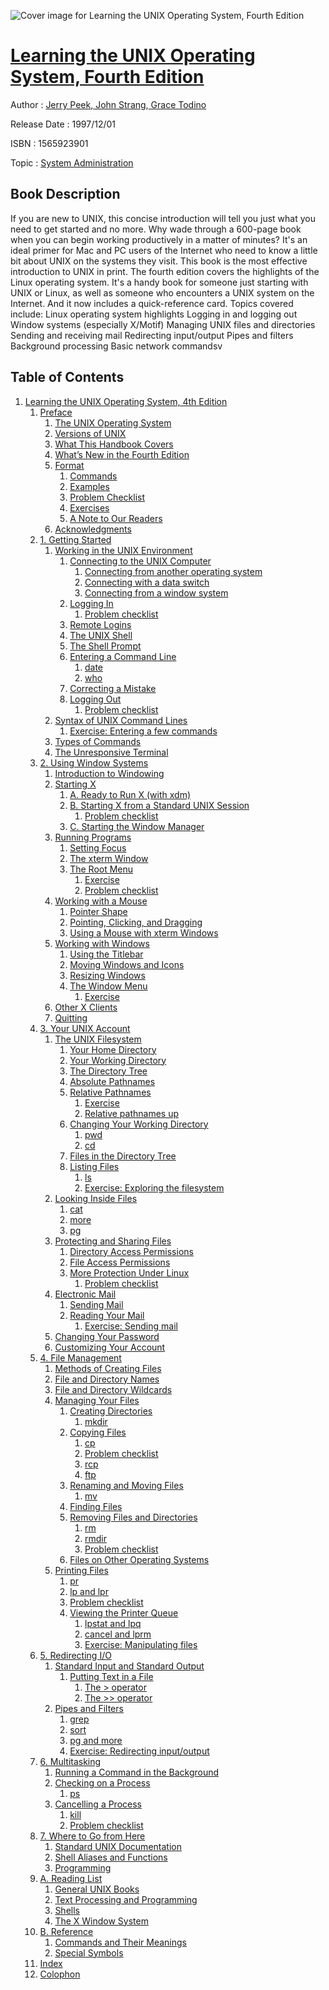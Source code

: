 ![Cover image for Learning the UNIX Operating System, Fourth Edition](https://imgdetail.ebookreading.net/cover/cover/system_admin/EB1565923901.jpg)

[Learning the UNIX Operating System, Fourth Edition](https://ebookreading.net/view/book/Learning+the+UNIX+Operating+System%2C+Fourth+Edition-EB1565923901_1.html "Learning the UNIX Operating System, Fourth Edition")
====================================================================================================================

Author : [Jerry Peek](https://ebookreading.net/search/author/Jerry+Peek),[ John Strang](https://ebookreading.net/search/author/+John+Strang),[ Grace Todino](https://ebookreading.net/search/author/+Grace+Todino)

Release Date : 1997/12/01

ISBN : 1565923901

Topic : [System Administration](https://ebookreading.net/search/category/system-administration)

Book Description
-----------------

 If you are new to UNIX, this concise introduction will tell you just what you need to get started and no more. Why wade through a 600-page book when you can begin working productively in a matter of minutes? It's an ideal primer for Mac and PC users of the Internet who need to know a little bit about UNIX on the systems they visit. This book is the most effective introduction to UNIX in print. The fourth edition covers the highlights of the Linux operating system. It's a handy book for someone just starting with UNIX or Linux, as well as someone who encounters a UNIX system on the Internet. And it now includes a quick-reference card. Topics covered include: 
Linux operating system highlights
Logging in and logging out
Window systems (especially X/Motif)
Managing UNIX files and directories
Sending and receiving mail
Redirecting input/output
Pipes and filters
Background processing
Basic network commandsv
              
Table of Contents
-----------------

1. [Learning the UNIX Operating System, 4th Edition](https://ebookreading.net/view/book/Learning+the+UNIX+Operating+System%2C+Fourth+Edition-EB1565923901_2.html)
    1. [Preface](https://ebookreading.net/view/book/Learning+the+UNIX+Operating+System%2C+Fourth+Edition-EB1565923901_3.html)
        1. [The UNIX Operating System](https://ebookreading.net/view/book/Learning+the+UNIX+Operating+System%2C+Fourth+Edition-EB1565923901_3.html#lux-ch-0-sect-1)
        1. [Versions of UNIX](https://ebookreading.net/view/book/Learning+the+UNIX+Operating+System%2C+Fourth+Edition-EB1565923901_4.html)
        1. [What This Handbook Covers](https://ebookreading.net/view/book/Learning+the+UNIX+Operating+System%2C+Fourth+Edition-EB1565923901_5.html)
        1. [What’s New in the Fourth Edition](https://ebookreading.net/view/book/Learning+the+UNIX+Operating+System%2C+Fourth+Edition-EB1565923901_6.html)
        1. [Format](https://ebookreading.net/view/book/Learning+the+UNIX+Operating+System%2C+Fourth+Edition-EB1565923901_7.html)
            1. [Commands](https://ebookreading.net/view/book/Learning+the+UNIX+Operating+System%2C+Fourth+Edition-EB1565923901_7.html#lux-ch-0-sect-5.1)
            1. [Examples](https://ebookreading.net/view/book/Learning+the+UNIX+Operating+System%2C+Fourth+Edition-EB1565923901_7.html#lux-ch-0-sect-5.2)
            1. [Problem Checklist](https://ebookreading.net/view/book/Learning+the+UNIX+Operating+System%2C+Fourth+Edition-EB1565923901_7.html#lux-ch-0-sect-5.3)
            1. [Exercises](https://ebookreading.net/view/book/Learning+the+UNIX+Operating+System%2C+Fourth+Edition-EB1565923901_7.html#lux-ch-0-sect-5.4)
            1. [A Note to Our Readers](https://ebookreading.net/view/book/Learning+the+UNIX+Operating+System%2C+Fourth+Edition-EB1565923901_7.html#lux-ch-0-sect-5.5)
        1. [Acknowledgments](https://ebookreading.net/view/book/Learning+the+UNIX+Operating+System%2C+Fourth+Edition-EB1565923901_8.html)
    1. [1. Getting Started](https://ebookreading.net/view/book/Learning+the+UNIX+Operating+System%2C+Fourth+Edition-EB1565923901_9.html)
        1. [Working in the UNIX Environment](https://ebookreading.net/view/book/Learning+the+UNIX+Operating+System%2C+Fourth+Edition-EB1565923901_9.html#lux-ch-1-sect-1)
            1. [Connecting to the UNIX Computer](https://ebookreading.net/view/book/Learning+the+UNIX+Operating+System%2C+Fourth+Edition-EB1565923901_9.html#lux-ch-1-sect-1.1)
                1. [Connecting from another operating system](https://ebookreading.net/view/book/Learning+the+UNIX+Operating+System%2C+Fourth+Edition-EB1565923901_9.html#lux-ch-1-sect-1.1.1)
                1. [Connecting with a data switch](https://ebookreading.net/view/book/Learning+the+UNIX+Operating+System%2C+Fourth+Edition-EB1565923901_9.html#lux-ch-1-sect-1.1.2)
                1. [Connecting from a window system](https://ebookreading.net/view/book/Learning+the+UNIX+Operating+System%2C+Fourth+Edition-EB1565923901_9.html#lux-ch-1-sect-1.1.3)
            1. [Logging In](https://ebookreading.net/view/book/Learning+the+UNIX+Operating+System%2C+Fourth+Edition-EB1565923901_9.html#lux-ch-1-sect-1.2)
                1. [Problem checklist](https://ebookreading.net/view/book/Learning+the+UNIX+Operating+System%2C+Fourth+Edition-EB1565923901_9.html#lux-ch-1-sect-1.2.1)
            1. [Remote Logins](https://ebookreading.net/view/book/Learning+the+UNIX+Operating+System%2C+Fourth+Edition-EB1565923901_9.html#lux-ch-1-sect-1.3)
            1. [The UNIX Shell](https://ebookreading.net/view/book/Learning+the+UNIX+Operating+System%2C+Fourth+Edition-EB1565923901_9.html#lux-ch-1-sect-1.4)
            1. [The Shell Prompt](https://ebookreading.net/view/book/Learning+the+UNIX+Operating+System%2C+Fourth+Edition-EB1565923901_9.html#lux-ch-1-sect-1.5)
            1. [Entering a Command Line](https://ebookreading.net/view/book/Learning+the+UNIX+Operating+System%2C+Fourth+Edition-EB1565923901_9.html#lux-ch-1-sect-1.6)
                1. [date](https://ebookreading.net/view/book/Learning+the+UNIX+Operating+System%2C+Fourth+Edition-EB1565923901_9.html#lux-ch-1-sect-1.6.1)
                1. [who](https://ebookreading.net/view/book/Learning+the+UNIX+Operating+System%2C+Fourth+Edition-EB1565923901_9.html#lux-ch-1-sect-1.6.2)
            1. [Correcting a Mistake](https://ebookreading.net/view/book/Learning+the+UNIX+Operating+System%2C+Fourth+Edition-EB1565923901_9.html#lux-ch-1-sect-1.7)
            1. [Logging Out](https://ebookreading.net/view/book/Learning+the+UNIX+Operating+System%2C+Fourth+Edition-EB1565923901_9.html#lux-ch-1-sect-1.8)
                1. [Problem checklist](https://ebookreading.net/view/book/Learning+the+UNIX+Operating+System%2C+Fourth+Edition-EB1565923901_9.html#lux-ch-1-sect-1.8.1)
        1. [Syntax of UNIX Command Lines](https://ebookreading.net/view/book/Learning+the+UNIX+Operating+System%2C+Fourth+Edition-EB1565923901_10.html)
            1. [Exercise: Entering a few commands](https://ebookreading.net/view/book/Learning+the+UNIX+Operating+System%2C+Fourth+Edition-EB1565923901_10.html#lux-ch-1-sect-2.0.1)
        1. [Types of Commands](https://ebookreading.net/view/book/Learning+the+UNIX+Operating+System%2C+Fourth+Edition-EB1565923901_11.html)
        1. [The Unresponsive Terminal](https://ebookreading.net/view/book/Learning+the+UNIX+Operating+System%2C+Fourth+Edition-EB1565923901_12.html)
    1. [2. Using Window Systems](https://ebookreading.net/view/book/Learning+the+UNIX+Operating+System%2C+Fourth+Edition-EB1565923901_13.html)
        1. [Introduction to Windowing](https://ebookreading.net/view/book/Learning+the+UNIX+Operating+System%2C+Fourth+Edition-EB1565923901_13.html#lux-ch-2-sect-1)
        1. [Starting X](https://ebookreading.net/view/book/Learning+the+UNIX+Operating+System%2C+Fourth+Edition-EB1565923901_14.html)
            1. [A. Ready to Run X (with xdm)](https://ebookreading.net/view/book/Learning+the+UNIX+Operating+System%2C+Fourth+Edition-EB1565923901_14.html#lux-ch-2-sect-2.1)
            1. [B. Starting X from a Standard UNIX Session](https://ebookreading.net/view/book/Learning+the+UNIX+Operating+System%2C+Fourth+Edition-EB1565923901_14.html#lux-ch-2-sect-2.2)
                1. [Problem checklist](https://ebookreading.net/view/book/Learning+the+UNIX+Operating+System%2C+Fourth+Edition-EB1565923901_14.html#lux-ch-2-sect-2.2.1)
            1. [C. Starting the Window Manager](https://ebookreading.net/view/book/Learning+the+UNIX+Operating+System%2C+Fourth+Edition-EB1565923901_14.html#lux-ch-2-sect-2.3)
        1. [Running Programs](https://ebookreading.net/view/book/Learning+the+UNIX+Operating+System%2C+Fourth+Edition-EB1565923901_15.html)
            1. [Setting Focus](https://ebookreading.net/view/book/Learning+the+UNIX+Operating+System%2C+Fourth+Edition-EB1565923901_15.html#lux-ch-2-sect-3.1)
            1. [The xterm Window](https://ebookreading.net/view/book/Learning+the+UNIX+Operating+System%2C+Fourth+Edition-EB1565923901_15.html#lux-ch-2-sect-3.2)
            1. [The Root Menu](https://ebookreading.net/view/book/Learning+the+UNIX+Operating+System%2C+Fourth+Edition-EB1565923901_15.html#lux-ch-2-sect-3.3)
                1. [Exercise](https://ebookreading.net/view/book/Learning+the+UNIX+Operating+System%2C+Fourth+Edition-EB1565923901_15.html#lux-ch-2-sect-3.3.1)
                1. [Problem checklist](https://ebookreading.net/view/book/Learning+the+UNIX+Operating+System%2C+Fourth+Edition-EB1565923901_15.html#lux-ch-2-sect-3.3.2)
        1. [Working with a Mouse](https://ebookreading.net/view/book/Learning+the+UNIX+Operating+System%2C+Fourth+Edition-EB1565923901_16.html)
            1. [Pointer Shape](https://ebookreading.net/view/book/Learning+the+UNIX+Operating+System%2C+Fourth+Edition-EB1565923901_16.html#lux-ch-2-sect-4.1)
            1. [Pointing, Clicking, and Dragging](https://ebookreading.net/view/book/Learning+the+UNIX+Operating+System%2C+Fourth+Edition-EB1565923901_16.html#lux-ch-2-sect-4.2)
            1. [Using a Mouse with xterm Windows](https://ebookreading.net/view/book/Learning+the+UNIX+Operating+System%2C+Fourth+Edition-EB1565923901_16.html#lux-ch-2-sect-4.3)
        1. [Working with Windows](https://ebookreading.net/view/book/Learning+the+UNIX+Operating+System%2C+Fourth+Edition-EB1565923901_17.html)
            1. [Using the Titlebar](https://ebookreading.net/view/book/Learning+the+UNIX+Operating+System%2C+Fourth+Edition-EB1565923901_17.html#lux-ch-2-sect-5.1)
            1. [Moving Windows and Icons](https://ebookreading.net/view/book/Learning+the+UNIX+Operating+System%2C+Fourth+Edition-EB1565923901_17.html#lux-ch-2-sect-5.2)
            1. [Resizing Windows](https://ebookreading.net/view/book/Learning+the+UNIX+Operating+System%2C+Fourth+Edition-EB1565923901_17.html#lux-ch-2-sect-5.3)
            1. [The Window Menu](https://ebookreading.net/view/book/Learning+the+UNIX+Operating+System%2C+Fourth+Edition-EB1565923901_17.html#lux-ch-2-sect-5.4)
                1. [Exercise](https://ebookreading.net/view/book/Learning+the+UNIX+Operating+System%2C+Fourth+Edition-EB1565923901_17.html#lux-ch-2-sect-5.4.1)
        1. [Other X Clients](https://ebookreading.net/view/book/Learning+the+UNIX+Operating+System%2C+Fourth+Edition-EB1565923901_18.html)
        1. [Quitting](https://ebookreading.net/view/book/Learning+the+UNIX+Operating+System%2C+Fourth+Edition-EB1565923901_19.html)
    1. [3. Your UNIX Account](https://ebookreading.net/view/book/Learning+the+UNIX+Operating+System%2C+Fourth+Edition-EB1565923901_20.html)
        1. [The UNIX Filesystem](https://ebookreading.net/view/book/Learning+the+UNIX+Operating+System%2C+Fourth+Edition-EB1565923901_20.html#lux-ch-3-sect-1)
            1. [Your Home Directory](https://ebookreading.net/view/book/Learning+the+UNIX+Operating+System%2C+Fourth+Edition-EB1565923901_20.html#lux-ch-3-sect-1.1)
            1. [Your Working Directory](https://ebookreading.net/view/book/Learning+the+UNIX+Operating+System%2C+Fourth+Edition-EB1565923901_20.html#lux-ch-3-sect-1.2)
            1. [The Directory Tree](https://ebookreading.net/view/book/Learning+the+UNIX+Operating+System%2C+Fourth+Edition-EB1565923901_20.html#lux-ch-3-sect-1.3)
            1. [Absolute Pathnames](https://ebookreading.net/view/book/Learning+the+UNIX+Operating+System%2C+Fourth+Edition-EB1565923901_20.html#lux-ch-3-sect-1.4)
            1. [Relative Pathnames](https://ebookreading.net/view/book/Learning+the+UNIX+Operating+System%2C+Fourth+Edition-EB1565923901_20.html#lux-ch-3-sect-1.5)
                1. [Exercise](https://ebookreading.net/view/book/Learning+the+UNIX+Operating+System%2C+Fourth+Edition-EB1565923901_20.html#lux-ch-3-sect-1.5.1)
                1. [Relative pathnames up](https://ebookreading.net/view/book/Learning+the+UNIX+Operating+System%2C+Fourth+Edition-EB1565923901_20.html#lux-ch-3-sect-1.5.2)
            1. [Changing Your Working Directory](https://ebookreading.net/view/book/Learning+the+UNIX+Operating+System%2C+Fourth+Edition-EB1565923901_20.html#lux-ch-3-sect-1.6)
                1. [pwd](https://ebookreading.net/view/book/Learning+the+UNIX+Operating+System%2C+Fourth+Edition-EB1565923901_20.html#lux-ch-3-sect-1.6.1)
                1. [cd](https://ebookreading.net/view/book/Learning+the+UNIX+Operating+System%2C+Fourth+Edition-EB1565923901_20.html#lux-ch-3-sect-1.6.2)
            1. [Files in the Directory Tree](https://ebookreading.net/view/book/Learning+the+UNIX+Operating+System%2C+Fourth+Edition-EB1565923901_20.html#lux-ch-3-sect-1.7)
            1. [Listing Files](https://ebookreading.net/view/book/Learning+the+UNIX+Operating+System%2C+Fourth+Edition-EB1565923901_20.html#lux-ch-3-sect-1.8)
                1. [ls](https://ebookreading.net/view/book/Learning+the+UNIX+Operating+System%2C+Fourth+Edition-EB1565923901_20.html#lux-ch-3-sect-1.8.1)
                1. [Exercise: Exploring the filesystem](https://ebookreading.net/view/book/Learning+the+UNIX+Operating+System%2C+Fourth+Edition-EB1565923901_20.html#lux-ch-3-sect-1.8.2)
        1. [Looking Inside Files](https://ebookreading.net/view/book/Learning+the+UNIX+Operating+System%2C+Fourth+Edition-EB1565923901_21.html)
            1. [cat](https://ebookreading.net/view/book/Learning+the+UNIX+Operating+System%2C+Fourth+Edition-EB1565923901_21.html#lux-ch-3-sect-2.0.1)
            1. [more](https://ebookreading.net/view/book/Learning+the+UNIX+Operating+System%2C+Fourth+Edition-EB1565923901_21.html#lux-ch-3-sect-2.0.2)
            1. [pg](https://ebookreading.net/view/book/Learning+the+UNIX+Operating+System%2C+Fourth+Edition-EB1565923901_21.html#lux-ch-3-sect-2.0.3)
        1. [Protecting and Sharing Files](https://ebookreading.net/view/book/Learning+the+UNIX+Operating+System%2C+Fourth+Edition-EB1565923901_22.html)
            1. [Directory Access Permissions](https://ebookreading.net/view/book/Learning+the+UNIX+Operating+System%2C+Fourth+Edition-EB1565923901_22.html#lux-ch-3-sect-3.1)
            1. [File Access Permissions](https://ebookreading.net/view/book/Learning+the+UNIX+Operating+System%2C+Fourth+Edition-EB1565923901_22.html#lux-ch-3-sect-3.2)
            1. [More Protection Under Linux](https://ebookreading.net/view/book/Learning+the+UNIX+Operating+System%2C+Fourth+Edition-EB1565923901_22.html#lux-ch-3-sect-3.3)
                1. [Problem checklist](https://ebookreading.net/view/book/Learning+the+UNIX+Operating+System%2C+Fourth+Edition-EB1565923901_22.html#lux-ch-3-sect-3.3.1)
        1. [Electronic Mail](https://ebookreading.net/view/book/Learning+the+UNIX+Operating+System%2C+Fourth+Edition-EB1565923901_23.html)
            1. [Sending Mail](https://ebookreading.net/view/book/Learning+the+UNIX+Operating+System%2C+Fourth+Edition-EB1565923901_23.html#lux-ch-3-sect-4.1)
            1. [Reading Your Mail](https://ebookreading.net/view/book/Learning+the+UNIX+Operating+System%2C+Fourth+Edition-EB1565923901_23.html#lux-ch-3-sect-4.2)
                1. [Exercise: Sending mail](https://ebookreading.net/view/book/Learning+the+UNIX+Operating+System%2C+Fourth+Edition-EB1565923901_23.html#lux-ch-3-sect-4.2.1)
        1. [Changing Your Password](https://ebookreading.net/view/book/Learning+the+UNIX+Operating+System%2C+Fourth+Edition-EB1565923901_24.html)
        1. [Customizing Your Account](https://ebookreading.net/view/book/Learning+the+UNIX+Operating+System%2C+Fourth+Edition-EB1565923901_25.html)
    1. [4. File Management](https://ebookreading.net/view/book/Learning+the+UNIX+Operating+System%2C+Fourth+Edition-EB1565923901_26.html)
        1. [Methods of Creating Files](https://ebookreading.net/view/book/Learning+the+UNIX+Operating+System%2C+Fourth+Edition-EB1565923901_26.html#lux-ch-4-sect-1)
        1. [File and Directory Names](https://ebookreading.net/view/book/Learning+the+UNIX+Operating+System%2C+Fourth+Edition-EB1565923901_27.html)
        1. [File and Directory Wildcards](https://ebookreading.net/view/book/Learning+the+UNIX+Operating+System%2C+Fourth+Edition-EB1565923901_28.html)
        1. [Managing Your Files](https://ebookreading.net/view/book/Learning+the+UNIX+Operating+System%2C+Fourth+Edition-EB1565923901_29.html)
            1. [Creating Directories](https://ebookreading.net/view/book/Learning+the+UNIX+Operating+System%2C+Fourth+Edition-EB1565923901_29.html#lux-ch-4-sect-4.1)
                1. [mkdir](https://ebookreading.net/view/book/Learning+the+UNIX+Operating+System%2C+Fourth+Edition-EB1565923901_29.html#lux-ch-4-sect-4.1.1)
            1. [Copying Files](https://ebookreading.net/view/book/Learning+the+UNIX+Operating+System%2C+Fourth+Edition-EB1565923901_29.html#lux-ch-4-sect-4.2)
                1. [cp](https://ebookreading.net/view/book/Learning+the+UNIX+Operating+System%2C+Fourth+Edition-EB1565923901_29.html#lux-ch-4-sect-4.2.1)
                1. [Problem checklist](https://ebookreading.net/view/book/Learning+the+UNIX+Operating+System%2C+Fourth+Edition-EB1565923901_29.html#lux-ch-4-sect-4.2.2)
                1. [rcp](https://ebookreading.net/view/book/Learning+the+UNIX+Operating+System%2C+Fourth+Edition-EB1565923901_29.html#lux-ch-4-sect-4.2.3)
                1. [ftp](https://ebookreading.net/view/book/Learning+the+UNIX+Operating+System%2C+Fourth+Edition-EB1565923901_29.html#lux-ch-4-sect-4.2.4)
            1. [Renaming and Moving Files](https://ebookreading.net/view/book/Learning+the+UNIX+Operating+System%2C+Fourth+Edition-EB1565923901_29.html#lux-ch-4-sect-4.3)
                1. [mv](https://ebookreading.net/view/book/Learning+the+UNIX+Operating+System%2C+Fourth+Edition-EB1565923901_29.html#lux-ch-4-sect-4.3.1)
            1. [Finding Files](https://ebookreading.net/view/book/Learning+the+UNIX+Operating+System%2C+Fourth+Edition-EB1565923901_29.html#lux-ch-4-sect-4.4)
            1. [Removing Files and Directories](https://ebookreading.net/view/book/Learning+the+UNIX+Operating+System%2C+Fourth+Edition-EB1565923901_29.html#lux-ch-4-sect-4.5)
                1. [rm](https://ebookreading.net/view/book/Learning+the+UNIX+Operating+System%2C+Fourth+Edition-EB1565923901_29.html#lux-ch-4-sect-4.5.1)
                1. [rmdir](https://ebookreading.net/view/book/Learning+the+UNIX+Operating+System%2C+Fourth+Edition-EB1565923901_29.html#lux-ch-4-sect-4.5.2)
                1. [Problem checklist](https://ebookreading.net/view/book/Learning+the+UNIX+Operating+System%2C+Fourth+Edition-EB1565923901_29.html#lux-ch-4-sect-4.5.3)
            1. [Files on Other Operating Systems](https://ebookreading.net/view/book/Learning+the+UNIX+Operating+System%2C+Fourth+Edition-EB1565923901_29.html#lux-ch-4-sect-4.6)
        1. [Printing Files](https://ebookreading.net/view/book/Learning+the+UNIX+Operating+System%2C+Fourth+Edition-EB1565923901_30.html)
            1. [pr](https://ebookreading.net/view/book/Learning+the+UNIX+Operating+System%2C+Fourth+Edition-EB1565923901_30.html#lux-ch-4-sect-5.0.1)
            1. [lp and lpr](https://ebookreading.net/view/book/Learning+the+UNIX+Operating+System%2C+Fourth+Edition-EB1565923901_30.html#lux-ch-4-sect-5.0.2)
            1. [Problem checklist](https://ebookreading.net/view/book/Learning+the+UNIX+Operating+System%2C+Fourth+Edition-EB1565923901_30.html#lux-ch-4-sect-5.0.3)
            1. [Viewing the Printer Queue](https://ebookreading.net/view/book/Learning+the+UNIX+Operating+System%2C+Fourth+Edition-EB1565923901_30.html#lux-ch-4-sect-5.1)
                1. [lpstat and lpq](https://ebookreading.net/view/book/Learning+the+UNIX+Operating+System%2C+Fourth+Edition-EB1565923901_30.html#lux-ch-4-sect-5.1.1)
                1. [cancel and lprm](https://ebookreading.net/view/book/Learning+the+UNIX+Operating+System%2C+Fourth+Edition-EB1565923901_30.html#lux-ch-4-sect-5.1.2)
                1. [Exercise: Manipulating files](https://ebookreading.net/view/book/Learning+the+UNIX+Operating+System%2C+Fourth+Edition-EB1565923901_30.html#lux-ch-4-sect-5.1.3)
    1. [5. Redirecting I/O](https://ebookreading.net/view/book/Learning+the+UNIX+Operating+System%2C+Fourth+Edition-EB1565923901_31.html)
        1. [Standard Input and Standard Output](https://ebookreading.net/view/book/Learning+the+UNIX+Operating+System%2C+Fourth+Edition-EB1565923901_31.html#lux-ch-5-sect-1)
            1. [Putting Text in a File](https://ebookreading.net/view/book/Learning+the+UNIX+Operating+System%2C+Fourth+Edition-EB1565923901_31.html#lux-ch-5-sect-1.1)
                1. [The &gt; operator](https://ebookreading.net/view/book/Learning+the+UNIX+Operating+System%2C+Fourth+Edition-EB1565923901_31.html#lux-ch-5-sect-1.1.1)
                1. [The &gt;&gt; operator](https://ebookreading.net/view/book/Learning+the+UNIX+Operating+System%2C+Fourth+Edition-EB1565923901_31.html#lux-ch-5-sect-1.1.2)
        1. [Pipes and Filters](https://ebookreading.net/view/book/Learning+the+UNIX+Operating+System%2C+Fourth+Edition-EB1565923901_32.html)
            1. [grep](https://ebookreading.net/view/book/Learning+the+UNIX+Operating+System%2C+Fourth+Edition-EB1565923901_32.html#lux-ch-5-sect-2.0.1)
            1. [sort](https://ebookreading.net/view/book/Learning+the+UNIX+Operating+System%2C+Fourth+Edition-EB1565923901_32.html#lux-ch-5-sect-2.0.2)
            1. [pg and more](https://ebookreading.net/view/book/Learning+the+UNIX+Operating+System%2C+Fourth+Edition-EB1565923901_32.html#lux-ch-5-sect-2.0.3)
            1. [Exercise: Redirecting input/output](https://ebookreading.net/view/book/Learning+the+UNIX+Operating+System%2C+Fourth+Edition-EB1565923901_32.html#lux-ch-5-sect-2.0.4)
    1. [6. Multitasking](https://ebookreading.net/view/book/Learning+the+UNIX+Operating+System%2C+Fourth+Edition-EB1565923901_33.html)
        1. [Running a Command in the Background](https://ebookreading.net/view/book/Learning+the+UNIX+Operating+System%2C+Fourth+Edition-EB1565923901_33.html#lux-ch-6-sect-1)
        1. [Checking on a Process](https://ebookreading.net/view/book/Learning+the+UNIX+Operating+System%2C+Fourth+Edition-EB1565923901_34.html)
            1. [ps](https://ebookreading.net/view/book/Learning+the+UNIX+Operating+System%2C+Fourth+Edition-EB1565923901_34.html#lux-ch-6-sect-2.0.1)
        1. [Cancelling a Process](https://ebookreading.net/view/book/Learning+the+UNIX+Operating+System%2C+Fourth+Edition-EB1565923901_35.html)
            1. [kill](https://ebookreading.net/view/book/Learning+the+UNIX+Operating+System%2C+Fourth+Edition-EB1565923901_35.html#lux-ch-6-sect-3.0.1)
            1. [Problem checklist](https://ebookreading.net/view/book/Learning+the+UNIX+Operating+System%2C+Fourth+Edition-EB1565923901_35.html#lux-ch-6-sect-3.0.2)
    1. [7. Where to Go from Here](https://ebookreading.net/view/book/Learning+the+UNIX+Operating+System%2C+Fourth+Edition-EB1565923901_36.html)
        1. [Standard UNIX Documentation](https://ebookreading.net/view/book/Learning+the+UNIX+Operating+System%2C+Fourth+Edition-EB1565923901_36.html#lux-ch-7-sect-1)
        1. [Shell Aliases and Functions](https://ebookreading.net/view/book/Learning+the+UNIX+Operating+System%2C+Fourth+Edition-EB1565923901_37.html)
        1. [Programming](https://ebookreading.net/view/book/Learning+the+UNIX+Operating+System%2C+Fourth+Edition-EB1565923901_38.html)
    1. [A. Reading List](https://ebookreading.net/view/book/Learning+the+UNIX+Operating+System%2C+Fourth+Edition-EB1565923901_39.html)
        1. [General UNIX Books](https://ebookreading.net/view/book/Learning+the+UNIX+Operating+System%2C+Fourth+Edition-EB1565923901_39.html#lux-ax-a-sect-1)
        1. [Text Processing and Programming](https://ebookreading.net/view/book/Learning+the+UNIX+Operating+System%2C+Fourth+Edition-EB1565923901_40.html)
        1. [Shells](https://ebookreading.net/view/book/Learning+the+UNIX+Operating+System%2C+Fourth+Edition-EB1565923901_41.html)
        1. [The X Window System](https://ebookreading.net/view/book/Learning+the+UNIX+Operating+System%2C+Fourth+Edition-EB1565923901_42.html)
    1. [B. Reference](https://ebookreading.net/view/book/Learning+the+UNIX+Operating+System%2C+Fourth+Edition-EB1565923901_43.html)
        1. [Commands and Their Meanings](https://ebookreading.net/view/book/Learning+the+UNIX+Operating+System%2C+Fourth+Edition-EB1565923901_43.html#lux-ax-b-sect-1)
        1. [Special Symbols](https://ebookreading.net/view/book/Learning+the+UNIX+Operating+System%2C+Fourth+Edition-EB1565923901_44.html)
    1. [Index](https://ebookreading.net/view/book/Learning+the+UNIX+Operating+System%2C+Fourth+Edition-EB1565923901_45.html)
    1. [Colophon](https://ebookreading.net/view/book/Learning+the+UNIX+Operating+System%2C+Fourth+Edition-EB1565923901_46.html)
